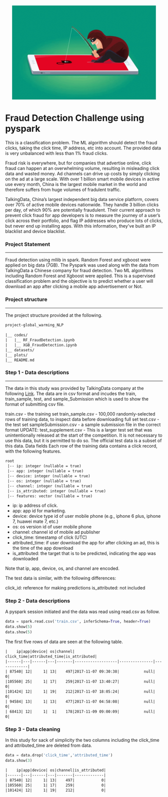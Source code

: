 <p align="center">
  <img width="460" height="300" src="assets/tenor.gif" >
</p>


# Fraud Detection Challenge using pyspark

This is a classification problem. The ML algorithm should detect the fraud clicks, taking the click time, IP address, etc into account. The provided data is very unbalanced with less than 1% fraud clicks.

Fraud risk is everywhere, but for companies that advertise online, click fraud can happen at an overwhelming volume, resulting in misleading click data and wasted money. Ad channels can drive up costs by simply clicking on the ad at a large scale. With over 1 billion smart mobile devices in active use every month, China is the largest
mobile market in the world and therefore suffers from huge volumes of fradulent traffic.

TalkingData, China’s largest independent big data service platform, covers over 70% of active mobile devices nationwide. They handle 3 billion clicks per day, of which 90% are potentially fraudulent. Their current approach to prevent click fraud for app developers is to measure the journey of a user’s click across their portfolio, and flag IP addresses who produce lots of clicks, but never end up installing apps. With this information, they've built an IP blacklist and device blacklist.

### Project Statement
---
Fraud detection using mllib in spark. Random Forest and xgboost were applied on big data (7GB).
The Pyspark was used along with the data from TalkingData a Chinese company for fraud detection. Two ML algorithms including Random Forest and Xgboost were applied. This is a supervised classification problem and the objective is to predict whether a user will download an app after clicking a mobile app advertisement or Not.

### Project structure
---
The project structure provided at the following.
```
project-global_warming_NLP
    
|__ codes/
|   |__ RF_FraudDetection.ipynb
|   |__ XGB_FraudDetection.ipynb   
|__ datasets/
|__ plots/
|__ README.md
```

### Step 1 - Data descriptions
---
The data in this study was provided by TalkingData company at the following [Link](https://www.kaggle.com/c/talkingdata-adtracking-fraud-detection/data).
The data are in csv format and incudes the train, train_sample, test, and sample_Submission which is used to show the format of submitting csv file.

train.csv - the training set
train_sample.csv - 100,000 randomly-selected rows of training data, to inspect data before downloading full set
test.csv - the test set
sampleSubmission.csv - a sample submission file in the correct format
UPDATE: test_supplement.csv - This is a larger test set that was unintentionally released at the start of the competition. It is not necessary to use this data, but it is permitted to do so. The official test data is a subset of this data.
Data fields
Each row of the training data contains a click record, with the following features.
```
root
 |-- ip: integer (nullable = true)
 |-- app: integer (nullable = true)
 |-- device: integer (nullable = true)
 |-- os: integer (nullable = true)
 |-- channel: integer (nullable = true)
 |-- is_attributed: integer (nullable = true)
 |-- features: vector (nullable = true)
```

* ip: ip address of click.
* app: app id for marketing.
* device: device type id of user mobile phone (e.g., iphone 6 plus, iphone 7, huawei mate 7, etc.)
* os: os version id of user mobile phone
* channel: channel id of mobile ad publisher
* click_time: timestamp of click (UTC)
* attributed_time: if user download the app for after clicking an ad, this is the time of the app download
* is_attributed: the target that is to be predicted, indicating the app was downloaded

Note that ip, app, device, os, and channel are encoded.

The test data is similar, with the following differences:

click_id: reference for making predictions
is_attributed: not included


### Step 2 - Data descriptions
A pyspark session initiated and the data was read using read.csv as follow.

```python
data = spark.read.csv('train.csv', inferSchema=True, header=True)
data.show(5)
data.show(5)
```
The first five rows of data are seen at the following table.
```
|    ip|app|device| os|channel|         click_time|attributed_time|is_attributed|
|------|---|------|---|-------|-------------------|---------------|-------------|
| 87540| 12|     1| 13|    497|2017-11-07 09:30:38|           null|            0|
|105560| 25|     1| 17|    259|2017-11-07 13:40:27|           null|            0|
|101424| 12|     1| 19|    212|2017-11-07 18:05:24|           null|            0|
| 94584| 13|     1| 13|    477|2017-11-07 04:58:08|           null|            0|
| 68413| 12|     1|  1|    178|2017-11-09 09:00:09|           null|            0|
```

### Step 3 - Data cleaning
In this study for sack of simplicity the two columns including the click_time and attributed_time are deleted from data.
```python
data = data.drop('click_time','attributed_time')
data.show(3)
```
```
|    ip|app|device| os|channel|is_attributed|
|------|---|------|---|-------|-------------|
| 87540| 12|     1| 13|    497|            0|
|105560| 25|     1| 17|    259|            0|
|101424| 12|     1| 19|    212|            0|
```










